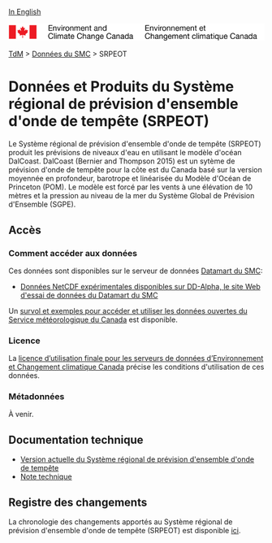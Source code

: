 [In English](readme_resps_en.md)

![ECCC logo](../../img_eccc-logo.png)

[TdM](../../readme_fr.md) > [Données du SMC](../readme_fr.md) > SRPEOT

# Données et Produits du Système régional de prévision d'ensemble d'onde de tempête (SRPEOT)

Le Système régional de prévision d'ensemble d'onde de tempête (SRPEOT) produit les prévisions de niveaux d'eau en utilisant le modèle d'océan DalCoast. DalCoast (Bernier and Thompson 2015) est un sytème de prévision d'onde de tempête pour la côte est du Canada basé sur la version moyennée en profondeur, barotrope et linéarisée du Modèle d'Océan de Princeton (POM). Le modèle est forcé par les vents à une élévation de 10 mètres et la pression au niveau de la mer du Système Global de Prévision d'Ensemble (SGPE).

## Accès

### Comment accéder aux données

Ces données sont disponibles sur le serveur de données [Datamart du SMC](../../msc-datamart/readme_fr.md):

* [Données NetCDF expérimentales disponibles sur DD-Alpha, le site Web d'essai de données du Datamart du SMC](readme_resps-datamart_fr.md)

Un [survol et exemples pour accéder et utiliser les données ouvertes du Service météorologique du Canada](../../usage/readme_fr.md) est disponible.

### Licence

La [licence d’utilisation finale pour les serveurs de données d’Environnement et Changement climatique Canada](../../licence/readme_fr.md) précise les conditions d'utilisation de ces données.

### Métadonnées

À venir.

## Documentation technique

* [Version actuelle du Système régional de prévision d'ensemble d'onde de tempête](https://collaboration.cmc.ec.gc.ca/cmc/CMOI/product_guide/docs/tech_specifications/tech_specifications_RESPS_f.pdf)
* [Note technique](http://collaboration.cmc.ec.gc.ca/cmc/CMOI/product_guide/docs/tech_notes/technote_resps_f.pdf)

## Registre des changements

La chronologie des changements apportés au Système régional de prévision d'ensemble d'onde de tempête (SRPEOT) est disponible [ici](changelog_resps_fr.md).
